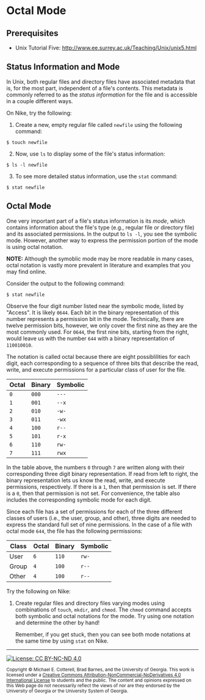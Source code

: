 # Octal Mode

## Prerequisites

* Unix Tutorial Five: http://www.ee.surrey.ac.uk/Teaching/Unix/unix5.html

## Status Information and Mode

In Unix, both regular files and directory files have associated metadata that is, for the most part,
independent of a file's contents. This metadata is commonly referred to as the _status information_ 
for the file and is accessible in a couple different ways. 

On Nike, try the following:

1. Create a new, empty regular file called `newfile` using the following command:

```
$ touch newfile
```

2. Now, use `ls` to display some of the file's status information:

```
$ ls -l newfile
```

3. To see more detailed status information, use the `stat` command:

```
$ stat newfile
```

## Octal Mode

One very important part of a file's status information is its _mode_, which contains information
about the file's type (e.g., regular file or directory file) and its associated permissions. In
the output to `ls -l`, you see the symbolic mode. However, another way to express the permission
portion of the mode is using octal notation.

**NOTE:** Although the symoblic mode may be more readable in many cases, octal notation is vastly
more prevalent in literature and examples that you may find online. 

Consider the output to the following command:

```
$ stat newfile
```
   
Observe the four digit number listed near the symbolic mode, listed by "Access". It is likely
`0644`. Each bit in the binary representation of this number represents a permission bit in the mode.
Technically, there are twelve permission bits, however, we only cover the first nine as they are
the most commonly used. For `0644`, the first nine bits, starting from the right, would leave us 
with the number `644` with a binary representation of `110010010`. 

The notation is called octal because there are eight possiblilities for each digit, each
corresponding to a sequence of three bits that describe the read, write, and execute permissions
for a particular class of user for the file. 

| Octal | Binary | Symbolic |
|-------|--------|----------|
| `0`   | `000`  | `---`    | 
| `1`   | `001`  | `--x`    | 
| `2`   | `010`  | `-w-`    | 
| `3`   | `011`  | `-wx`    | 
| `4`   | `100`  | `r--`    | 
| `5`   | `101`  | `r-x`    | 
| `6`   | `110`  | `rw-`    | 
| `7`   | `111`  | `rwx`    | 

In the table above, the numbers `0` through `7` are written along with their corresponding three digit 
binary representation. If read from left to right, the binary representation lets us know the
read, write, and execute permissions, respectively. If there is a `1`, then that permission is set.
If there is a `0`, then that permission is not set. For convenience, the table also includes the
corresponding symbolic mode for each digit. 

Since each file has a set of permissions for each of the three different classes of users 
(i.e., the user, group, and other), three digits are needed to express the standard full set of nine
permissions. In the case of a file with octal mode `644`, the file has the following permissions:

| Class | Octal | Binary | Symbolic |
|-------|-------|--------|----------|
| User  | `6`   | `110`  | `rw-`    |
| Group | `4`   | `100`  | `r--`    |
| Other | `4`   | `100`  | `r--`    |

Try the following on Nike:

1. Create regular files and directory files varying modes using combinations of 
   `touch`, `mkdir`, and `chmod`. The `chmod` command accepts both symbolic and octal
   notations for the mode. Try using one notation and determine the other by hand!
   
   Remember, if you get stuck, then you can see both mode notations at the same time 
   by using `stat` on Nike. 

<hr/>

[![License: CC BY-NC-ND 4.0](https://img.shields.io/badge/License-CC%20BY--NC--ND%204.0-lightgrey.svg)](http://creativecommons.org/licenses/by-nc-nd/4.0/)

<small>
Copyright &copy; Michael E. Cotterell, Brad Barnes, and the University of Georgia.
This work is licensed under a <a rel="license" href="http://creativecommons.org/licenses/by-nc-nd/4.0/">Creative Commons Attribution-NonCommercial-NoDerivatives 4.0 International License</a> to students and the public.
The content and opinions expressed on this Web page do not necessarily reflect the views of nor are they endorsed by the University of Georgia or the University System of Georgia.
</small>
